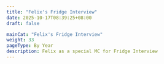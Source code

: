 ```yaml
---
title: "Felix's Fridge Interview"
date: 2025-10-17T08:39:25+08:00
draft: false

mainCat: "Felix's Fridge Interview"
weight: 33
pageType: By Year
description: Felix as a special MC for Fridge Interview
---
```

